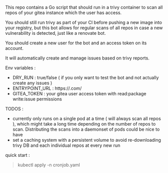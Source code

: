 This repo contains a Go script that should run in a trivy container to scan all repos of your gitea instance which the user has access.

You should still run trivy as part of your CI before pushing a new image into your registry, but this bot allows for regular scans of all repos in case a new vulnerability is detected, just like a renovate bot.

You should create a new user for the bot and an access token on its account.

It will automatically create and manage issues based on trivy reports.

Env variables : 
- DRY_RUN : true/false ( if you only want to test the bot and not actually create any issues )
- ENTRYPOINT_URL : https://<yourgiteainstance>.com/
- GITEA_TOKEN : your gitea user access token with read:package write:issue permissions

TODOS :
- currently only runs on a single pod at a time ( will always scan all repos ), which might take a long time depending on the number of repos to scan. Distributing the scans into a daemonset of pods could be nice to have 
- set a caching system with a persistent volume to avoid re-downloading trivy DB and each individual repos at every new run

quick start : 
>kubectl apply -n <your-namespace> cronjob.yaml
